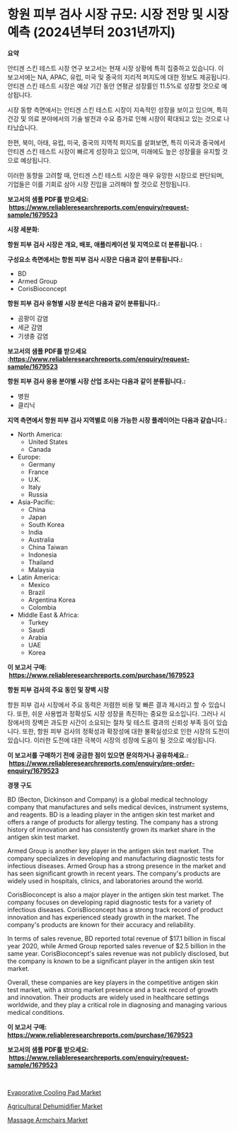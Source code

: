 <p><h1>항원 피부 검사 시장 규모: 시장 전망 및 시장 예측 (2024년부터 2031년까지)</h1></p><p><strong>요약</strong></p>
<p><p>안티겐 스킨 테스트 시장 연구 보고서는 현재 시장 상황에 특히 집중하고 있습니다. 이 보고서에는 NA, APAC, 유럽, 미국 및 중국의 지리적 퍼지도에 대한 정보도 제공됩니다. 안티겐 스킨 테스트 시장은 예상 기간 동안 연평균 성장률인 11.5%로 성장할 것으로 예상됩니다.</p><p>시장 동향 측면에서는 안티겐 스킨 테스트 시장이 지속적인 성장을 보이고 있으며, 특히 건강 및 의료 분야에서의 기술 발전과 수요 증가로 인해 시장이 확대되고 있는 것으로 나타났습니다.</p><p>한편, 북미, 아태, 유럽, 미국, 중국의 지역적 퍼지도를 살펴보면, 특히 미국과 중국에서 안티겐 스킨 테스트 시장이 빠르게 성장하고 있으며, 미래에도 높은 성장률을 유지할 것으로 예상됩니다.</p><p>이러한 동향을 고려할 때, 안티겐 스킨 테스트 시장은 매우 유망한 시장으로 판단되며, 기업들은 이를 기회로 삼아 시장 진입을 고려해야 할 것으로 전망됩니다.</p></p>
<p><strong>보고서의 샘플 PDF를 받으세요: &nbsp;<a href="https://www.reliableresearchreports.com/enquiry/request-sample/1679523">https://www.reliableresearchreports.com/enquiry/request-sample/1679523</a></strong></p>
<p><strong>시장 세분화:</strong></p>
<p><strong> 항원 피부 검사 시장은 개요, 배포, 애플리케이션 및 지역으로 더 분류됩니다. :</strong></p>
<p><strong>구성요소 측면에서는 항원 피부 검사 시장은 다음과 같이 분류됩니다.:</strong></p>
<p><ul><li>BD</li><li>Armed Group</li><li>CorisBioconcept</li></ul></p>
<p><strong> 항원 피부 검사 유형별 시장 분석은 다음과 같이 분류됩니다.:</strong></p>
<p><ul><li>곰팡이 감염</li><li>세균 감염</li><li>기생충 감염</li></ul></p>
<p><strong>보고서의 샘플 PDF를 받으세요 :<a href="https://www.reliableresearchreports.com/enquiry/request-sample/1679523">https://www.reliableresearchreports.com/enquiry/request-sample/1679523</a></strong></p>
<p><strong> 항원 피부 검사 응용 분야별 시장 산업 조사는 다음과 같이 분류됩니다.:</strong></p>
<p><ul><li>병원</li><li>클리닉</li></ul></p>
<p><strong>지역 측면에서 항원 피부 검사 지역별로 이용 가능한 시장 플레이어는 다음과 같습니다.:</strong></p>
<p><ul>
    <li>
        North America:
        <ul>
            <li>United States</li>
            <li>Canada</li>
        </ul>
    </li>
    <li>
        Europe:
        <ul>
            <li>Germany</li>
            <li>France</li>
            <li>U.K.</li>
            <li>Italy</li>
            <li>Russia</li>
        </ul>
    </li>
    <li>
        Asia-Pacific:
        <ul>
            <li>China</li>
            <li>Japan</li>
            <li>South Korea</li>
            <li>India</li>
            <li>Australia</li>
            <li>China Taiwan</li>
            <li>Indonesia</li>
            <li>Thailand</li>
            <li>Malaysia</li>
        </ul>
    </li>
    <li>
        Latin America:
        <ul>
            <li>Mexico</li>
            <li>Brazil</li>
            <li>Argentina Korea</li>
            <li>Colombia</li>
        </ul>
    </li>
    <li>
        Middle East & Africa:
        <ul>
            <li>Turkey</li>
            <li>Saudi</li>
            <li>Arabia</li>
            <li>UAE</li>
            <li>Korea</li>
        </ul>
    </li>
    </ul></p>
<p><strong>이 보고서 구매: &nbsp;<a href="https://www.reliableresearchreports.com/purchase/1679523">https://www.reliableresearchreports.com/purchase/1679523</a></strong></p>
<p><strong>항원 피부 검사의 주요 동인 및 장벽 시장</strong></p>
<p><p>항원 피부 검사 시장에서 주요 동력은 저렴한 비용 및 빠른 결과 제시라고 할 수 있습니다. 또한, 쉬운 사용법과 정확성도 시장 성장을 촉진하는 중요한 요소입니다. 그러나 시장에서의 장벽은 과도한 시간이 소요되는 절차 및 테스트 결과의 신뢰성 부족 등이 있습니다. 또한, 항원 피부 검사의 정확성과 확장성에 대한 불확실성으로 인한 시장의 도전이 있습니다. 이러한 도전에 대한 극복이 시장의 성장에 도움이 될 것으로 예상됩니다.</p></p>
<p><strong>이 보고서를 구매하기 전에 궁금한 점이 있으면 문의하거나 공유하세요.: &nbsp;<a href="https://www.reliableresearchreports.com/enquiry/pre-order-enquiry/1679523">https://www.reliableresearchreports.com/enquiry/pre-order-enquiry/1679523</a></strong></p>
<p><strong>경쟁 구도</strong></p>
<p><p>BD (Becton, Dickinson and Company) is a global medical technology company that manufactures and sells medical devices, instrument systems, and reagents. BD is a leading player in the antigen skin test market and offers a range of products for allergy testing. The company has a strong history of innovation and has consistently grown its market share in the antigen skin test market.</p><p>Armed Group is another key player in the antigen skin test market. The company specializes in developing and manufacturing diagnostic tests for infectious diseases. Armed Group has a strong presence in the market and has seen significant growth in recent years. The company's products are widely used in hospitals, clinics, and laboratories around the world.</p><p>CorisBioconcept is also a major player in the antigen skin test market. The company focuses on developing rapid diagnostic tests for a variety of infectious diseases. CorisBioconcept has a strong track record of product innovation and has experienced steady growth in the market. The company's products are known for their accuracy and reliability.</p><p>In terms of sales revenue, BD reported total revenue of $17.1 billion in fiscal year 2020, while Armed Group reported sales revenue of $2.5 billion in the same year. CorisBioconcept's sales revenue was not publicly disclosed, but the company is known to be a significant player in the antigen skin test market.</p><p>Overall, these companies are key players in the competitive antigen skin test market, with a strong market presence and a track record of growth and innovation. Their products are widely used in healthcare settings worldwide, and they play a critical role in diagnosing and managing various medical conditions.</p></p>
<p><strong>이 보고서 구매: &nbsp; <a href="https://www.reliableresearchreports.com/purchase/1679523">https://www.reliableresearchreports.com/purchase/1679523</a></strong></p>
<p><strong>보고서의 샘플 PDF를 받으세요: &nbsp;<a href="https://www.reliableresearchreports.com/enquiry/request-sample/1679523">https://www.reliableresearchreports.com/enquiry/request-sample/1679523</a></strong><strong></strong></p>
<p>&nbsp;</p>
<p><p><a href="https://github.com/timeliteaut/Market-Research-Report-List-1/blob/main/evaporative-cooling-pad-market.md">Evaporative Cooling Pad Market</a></p><p><a href="https://github.com/seekum/Market-Research-Report-List-1/blob/main/agricultural-dehumidifier-market.md">Agricultural Dehumidifier Market</a></p><p><a href="https://github.com/bobicer/Market-Research-Report-List-2/blob/main/massage-armchairs-market.md">Massage Armchairs Market</a></p></p>